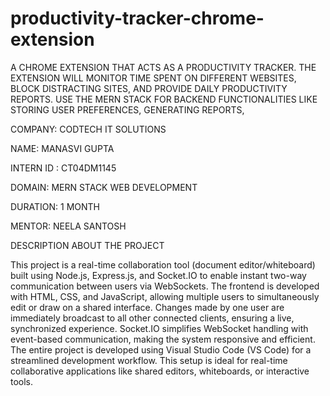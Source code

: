 # productivity-tracker-chrome-extension

A CHROME EXTENSION THAT ACTS AS A
PRODUCTIVITY TRACKER. THE EXTENSION WILL
MONITOR TIME SPENT ON DIFFERENT WEBSITES,
BLOCK DISTRACTING SITES, AND PROVIDE DAILY
PRODUCTIVITY REPORTS. USE THE MERN STACK FOR
BACKEND FUNCTIONALITIES LIKE STORING USER
PREFERENCES, GENERATING REPORTS,


COMPANY: CODTECH IT SOLUTIONS

NAME: MANASVI GUPTA

INTERN ID : CT04DM1145

DOMAIN: MERN STACK WEB DEVELOPMENT

DURATION: 1 MONTH

MENTOR: NEELA SANTOSH

DESCRIPTION ABOUT THE PROJECT


This project is a real-time collaboration tool (document editor/whiteboard) built using Node.js, Express.js, and Socket.IO to enable instant two-way communication between users via WebSockets. The frontend is developed with HTML, CSS, and JavaScript, allowing multiple users to simultaneously edit or draw on a shared interface. Changes made by one user are immediately broadcast to all other connected clients, ensuring a live, synchronized experience. Socket.IO simplifies WebSocket handling with event-based communication, making the system responsive and efficient. The entire project is developed using Visual Studio Code (VS Code) for a streamlined development workflow. This setup is ideal for real-time collaborative applications like shared editors, whiteboards, or interactive tools.




